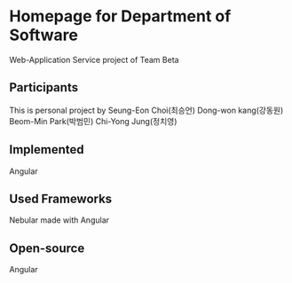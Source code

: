 # Homepage for Department of Software
Web-Application Service project of Team Beta
## Participants
This is personal project by
Seung-Eon Choi(최승언)
Dong-won kang(강동원)
Beom-Min Park(박범민)
Chi-Yong Jung(정치영)

## Implemented

Angular 

## Used Frameworks
Nebular made with Angular

## Open-source
Angular